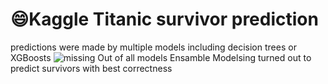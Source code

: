 # 😄Kaggle Titanic survivor prediction

predictions were made by multiple models including decision trees or XGBoosts
<img src='https://github.com/nullPointerExcept10n/titanic-ML-project/blob/main/MyTree1.jpg' alt='missing' />
Out of all models Ensamble Modelsing turned out to predict survivors with best correctness

